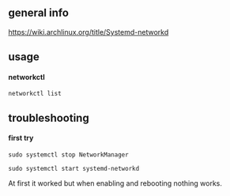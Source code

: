 ## general info

https://wiki.archlinux.org/title/Systemd-networkd

## usage

#### networkctl

```
networkctl list
```

## troubleshooting

#### first try

```
sudo systemctl stop NetworkManager
```

```
sudo systemctl start systemd-networkd
```

At first it worked but when enabling and rebooting nothing works.
